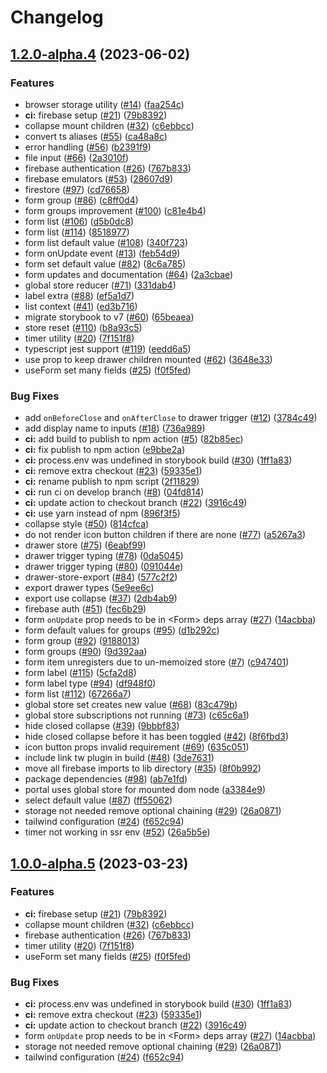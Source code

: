 # Changelog

## [1.2.0-alpha.4](https://github.com/chrisryanouellette/omlette-design-system/compare/v1.1.0-alpha.4...v1.2.0-alpha.4) (2023-06-02)


### Features

* browser storage utility ([#14](https://github.com/chrisryanouellette/omlette-design-system/issues/14)) ([faa254c](https://github.com/chrisryanouellette/omlette-design-system/commit/faa254ce0dd96d7dcbfe039cdc0703bfa81d306e))
* **ci:** firebase setup ([#21](https://github.com/chrisryanouellette/omlette-design-system/issues/21)) ([79b8392](https://github.com/chrisryanouellette/omlette-design-system/commit/79b83923c0382a7da559efd1240b2c4f89ff99ad))
* collapse mount children ([#32](https://github.com/chrisryanouellette/omlette-design-system/issues/32)) ([c6ebbcc](https://github.com/chrisryanouellette/omlette-design-system/commit/c6ebbcc21f14ee583548f9124e99f3a893397c3a))
* convert ts aliases ([#55](https://github.com/chrisryanouellette/omlette-design-system/issues/55)) ([ca48a8c](https://github.com/chrisryanouellette/omlette-design-system/commit/ca48a8cd187bc1fd4ac82c4d0b0991620ebaa612))
* error handling ([#56](https://github.com/chrisryanouellette/omlette-design-system/issues/56)) ([b2391f9](https://github.com/chrisryanouellette/omlette-design-system/commit/b2391f90de58ca723c8fb68dd6c7a658b2e91fa0))
* file input ([#66](https://github.com/chrisryanouellette/omlette-design-system/issues/66)) ([2a3010f](https://github.com/chrisryanouellette/omlette-design-system/commit/2a3010f15cbe5128ed61a89b007855a1b7ba132c))
* firebase authentication ([#26](https://github.com/chrisryanouellette/omlette-design-system/issues/26)) ([767b833](https://github.com/chrisryanouellette/omlette-design-system/commit/767b833d0349f992fd31f4b4cd40b10daebdbda8))
* firebase emulators ([#53](https://github.com/chrisryanouellette/omlette-design-system/issues/53)) ([28607d9](https://github.com/chrisryanouellette/omlette-design-system/commit/28607d965c8b3a2656fbb8af5522922a34c12a3b))
* firestore ([#97](https://github.com/chrisryanouellette/omlette-design-system/issues/97)) ([cd76658](https://github.com/chrisryanouellette/omlette-design-system/commit/cd7665811ea8a5654592b4bd36f472f0a9912047))
* form group ([#86](https://github.com/chrisryanouellette/omlette-design-system/issues/86)) ([c8ff0d4](https://github.com/chrisryanouellette/omlette-design-system/commit/c8ff0d4b75eeac7190169097b71f7f6b857780e4))
* form groups improvement ([#100](https://github.com/chrisryanouellette/omlette-design-system/issues/100)) ([c81e4b4](https://github.com/chrisryanouellette/omlette-design-system/commit/c81e4b4e9b263be1b2deb0b126d2857ae4cd7ad8))
* form list ([#106](https://github.com/chrisryanouellette/omlette-design-system/issues/106)) ([d5b0dc8](https://github.com/chrisryanouellette/omlette-design-system/commit/d5b0dc87cb7918ecf794eb224133766074b661ca))
* form list ([#114](https://github.com/chrisryanouellette/omlette-design-system/issues/114)) ([8518977](https://github.com/chrisryanouellette/omlette-design-system/commit/8518977d85a88646f8e1ce87b5a69bccfea11db2))
* form list default value ([#108](https://github.com/chrisryanouellette/omlette-design-system/issues/108)) ([340f723](https://github.com/chrisryanouellette/omlette-design-system/commit/340f723aa3ff7d321c4028b53c4deb9d49083ae9))
* form onUpdate event ([#13](https://github.com/chrisryanouellette/omlette-design-system/issues/13)) ([feb54d9](https://github.com/chrisryanouellette/omlette-design-system/commit/feb54d9d990767c01dd33cefd1575d7fbed847c6))
* form set default value ([#82](https://github.com/chrisryanouellette/omlette-design-system/issues/82)) ([8c6a785](https://github.com/chrisryanouellette/omlette-design-system/commit/8c6a785e2b6b59f56b28dd138d302d505f47d3b7))
* form updates and documentation ([#64](https://github.com/chrisryanouellette/omlette-design-system/issues/64)) ([2a3cbae](https://github.com/chrisryanouellette/omlette-design-system/commit/2a3cbaebfffe75dfa1ea10b21b1e923ce5789cac))
* global store reducer ([#71](https://github.com/chrisryanouellette/omlette-design-system/issues/71)) ([331dab4](https://github.com/chrisryanouellette/omlette-design-system/commit/331dab4e2a61bf77f988069430f19704b9551bf4))
* label extra ([#88](https://github.com/chrisryanouellette/omlette-design-system/issues/88)) ([ef5a1d7](https://github.com/chrisryanouellette/omlette-design-system/commit/ef5a1d7cc1c4d73c79b0be47e00dbac20afd56e9))
* list context ([#41](https://github.com/chrisryanouellette/omlette-design-system/issues/41)) ([ed3b716](https://github.com/chrisryanouellette/omlette-design-system/commit/ed3b716ddd63363bf142ff503f9142a3c83e820b))
* migrate storybook to v7 ([#60](https://github.com/chrisryanouellette/omlette-design-system/issues/60)) ([65beaea](https://github.com/chrisryanouellette/omlette-design-system/commit/65beaea72cf630d1bb1eae3a2bbea3dbaa270680))
* store reset ([#110](https://github.com/chrisryanouellette/omlette-design-system/issues/110)) ([b8a93c5](https://github.com/chrisryanouellette/omlette-design-system/commit/b8a93c553dd81b8daf602b92d011e0f4b7b464db))
* timer utility ([#20](https://github.com/chrisryanouellette/omlette-design-system/issues/20)) ([7f151f8](https://github.com/chrisryanouellette/omlette-design-system/commit/7f151f89af01fa5ba9efd7774fb8454e54002d08))
* typescript jest support ([#119](https://github.com/chrisryanouellette/omlette-design-system/issues/119)) ([eedd6a5](https://github.com/chrisryanouellette/omlette-design-system/commit/eedd6a5b4cf63794a47f64a838907e95ad5b45ce))
* use prop to keep drawer children mounted ([#62](https://github.com/chrisryanouellette/omlette-design-system/issues/62)) ([3648e33](https://github.com/chrisryanouellette/omlette-design-system/commit/3648e335479171dce69493e4ad09a01c724bb3e4))
* useForm set many fields ([#25](https://github.com/chrisryanouellette/omlette-design-system/issues/25)) ([f0f5fed](https://github.com/chrisryanouellette/omlette-design-system/commit/f0f5fed73aa66a7e275b8cf2e34fee99117e493f))


### Bug Fixes

* add `onBeforeClose` and `onAfterClose` to drawer trigger ([#12](https://github.com/chrisryanouellette/omlette-design-system/issues/12)) ([3784c49](https://github.com/chrisryanouellette/omlette-design-system/commit/3784c496daa1d576e4cc5b3ed33c8a2cb53c8299))
* add display name to inputs ([#18](https://github.com/chrisryanouellette/omlette-design-system/issues/18)) ([736a989](https://github.com/chrisryanouellette/omlette-design-system/commit/736a9897d9f86e75e8f8b59592921be71cfd6755))
* **ci:** add build to publish to npm action ([#5](https://github.com/chrisryanouellette/omlette-design-system/issues/5)) ([82b85ec](https://github.com/chrisryanouellette/omlette-design-system/commit/82b85ecb46f8e758dca2ef1c2181e441e9fc0ff2))
* **ci:** fix publish to npm action ([e9bbe2a](https://github.com/chrisryanouellette/omlette-design-system/commit/e9bbe2a12cf3611419567444ff1dc4e1b68ffe74))
* **ci:** process.env was undefined in storybook build ([#30](https://github.com/chrisryanouellette/omlette-design-system/issues/30)) ([1ff1a83](https://github.com/chrisryanouellette/omlette-design-system/commit/1ff1a8341914219b60d5aee0d80fe22371d0dc13))
* **ci:** remove extra checkout ([#23](https://github.com/chrisryanouellette/omlette-design-system/issues/23)) ([59335e1](https://github.com/chrisryanouellette/omlette-design-system/commit/59335e19791235cd677a4bd500f921d5b8a52354))
* **ci:** rename publish to npm script ([2f11829](https://github.com/chrisryanouellette/omlette-design-system/commit/2f11829988ae86945a7c606ec9818adf2be088d3))
* **ci:** run ci on develop branch ([#8](https://github.com/chrisryanouellette/omlette-design-system/issues/8)) ([04fd814](https://github.com/chrisryanouellette/omlette-design-system/commit/04fd8148cfe3fc9835846747a9ab3060328b6dac))
* **ci:** update action to checkout branch ([#22](https://github.com/chrisryanouellette/omlette-design-system/issues/22)) ([3916c49](https://github.com/chrisryanouellette/omlette-design-system/commit/3916c493f6d0e62f188df7c063cc9ef147913125))
* **ci:** use yarn instead of npm ([896f3f5](https://github.com/chrisryanouellette/omlette-design-system/commit/896f3f53915d567565706dc0054403f79d6d3db9))
* collapse style ([#50](https://github.com/chrisryanouellette/omlette-design-system/issues/50)) ([814cfca](https://github.com/chrisryanouellette/omlette-design-system/commit/814cfcaf5e187da9d8c7f5b5d5b9c35e658c9442))
* do not render icon button children if there are none ([#77](https://github.com/chrisryanouellette/omlette-design-system/issues/77)) ([a5267a3](https://github.com/chrisryanouellette/omlette-design-system/commit/a5267a323c2cbb558652fd8a7a0be21d7df3a05b))
* drawer store ([#75](https://github.com/chrisryanouellette/omlette-design-system/issues/75)) ([6eabf99](https://github.com/chrisryanouellette/omlette-design-system/commit/6eabf99b74180ad5fe0dd715b068384ea4ccd0b4))
* drawer trigger typing ([#78](https://github.com/chrisryanouellette/omlette-design-system/issues/78)) ([0da5045](https://github.com/chrisryanouellette/omlette-design-system/commit/0da5045a06337c245dfb6a6ef3b4f398df5a3fee))
* drawer trigger typing ([#80](https://github.com/chrisryanouellette/omlette-design-system/issues/80)) ([091044e](https://github.com/chrisryanouellette/omlette-design-system/commit/091044eed2354e85e8ef355141bd4d951ece0af9))
* drawer-store-export ([#84](https://github.com/chrisryanouellette/omlette-design-system/issues/84)) ([577c2f2](https://github.com/chrisryanouellette/omlette-design-system/commit/577c2f22df7896d79e53defcac0e9e8b825f5bd1))
* export drawer types ([5e9ee6c](https://github.com/chrisryanouellette/omlette-design-system/commit/5e9ee6c139c3d94cfb1cc9db5e478b0c241f54e8))
* export use collapse ([#37](https://github.com/chrisryanouellette/omlette-design-system/issues/37)) ([2db4ab9](https://github.com/chrisryanouellette/omlette-design-system/commit/2db4ab921ea9d2e76a9ec413dec998973857b44b))
* firebase auth ([#51](https://github.com/chrisryanouellette/omlette-design-system/issues/51)) ([fec6b29](https://github.com/chrisryanouellette/omlette-design-system/commit/fec6b293f67feb535930330f4f5b5ba69fdf6860))
* form `onUpdate` prop needs to be in &lt;Form&gt; deps array ([#27](https://github.com/chrisryanouellette/omlette-design-system/issues/27)) ([14acbba](https://github.com/chrisryanouellette/omlette-design-system/commit/14acbbaff881a7b02fe6c45a551249a4264e5734))
* form default values for groups ([#95](https://github.com/chrisryanouellette/omlette-design-system/issues/95)) ([d1b292c](https://github.com/chrisryanouellette/omlette-design-system/commit/d1b292c2283cc5b7cb0a3ea70715df6980c29c4d))
* form group ([#92](https://github.com/chrisryanouellette/omlette-design-system/issues/92)) ([9188013](https://github.com/chrisryanouellette/omlette-design-system/commit/9188013eadf015a086b513bd53da810b8d58c140))
* form groups ([#90](https://github.com/chrisryanouellette/omlette-design-system/issues/90)) ([9d392aa](https://github.com/chrisryanouellette/omlette-design-system/commit/9d392aadd7ae1d00f48df660826da96fc3d58c45))
* form item unregisters due to un-memoized store ([#7](https://github.com/chrisryanouellette/omlette-design-system/issues/7)) ([c947401](https://github.com/chrisryanouellette/omlette-design-system/commit/c947401102bba4165b4cbb2f8b6e991c73170917))
* form label ([#115](https://github.com/chrisryanouellette/omlette-design-system/issues/115)) ([5cfa2d8](https://github.com/chrisryanouellette/omlette-design-system/commit/5cfa2d8eff6a931874c89903e84e090e4e1cc997))
* form label type ([#94](https://github.com/chrisryanouellette/omlette-design-system/issues/94)) ([df948f0](https://github.com/chrisryanouellette/omlette-design-system/commit/df948f093e437571d3bd20791dcb751e9f164385))
* form list ([#112](https://github.com/chrisryanouellette/omlette-design-system/issues/112)) ([67266a7](https://github.com/chrisryanouellette/omlette-design-system/commit/67266a720b69364b4f9e625640c117a7bcb734da))
* global store set creates new value ([#68](https://github.com/chrisryanouellette/omlette-design-system/issues/68)) ([83c479b](https://github.com/chrisryanouellette/omlette-design-system/commit/83c479b5d674e1c42a843fea23f31bdde3ae70d3))
* global store subscriptions not running ([#73](https://github.com/chrisryanouellette/omlette-design-system/issues/73)) ([c65c6a1](https://github.com/chrisryanouellette/omlette-design-system/commit/c65c6a1323176799519dc6a983e4cec12fbea276))
* hide closed collapse ([#39](https://github.com/chrisryanouellette/omlette-design-system/issues/39)) ([9bbbf83](https://github.com/chrisryanouellette/omlette-design-system/commit/9bbbf8380dfcef071da8d5f6a6f0cb136ec05fd4))
* hide closed collapse before it has been toggled ([#42](https://github.com/chrisryanouellette/omlette-design-system/issues/42)) ([8f6fbd3](https://github.com/chrisryanouellette/omlette-design-system/commit/8f6fbd346c61c670952252b1d8647f8c6b1b58ee))
* icon button props invalid requirement ([#69](https://github.com/chrisryanouellette/omlette-design-system/issues/69)) ([635c051](https://github.com/chrisryanouellette/omlette-design-system/commit/635c051f3bd0f0c46fbe2e20806a0ec1b0d29b35))
* include link tw plugin in build ([#48](https://github.com/chrisryanouellette/omlette-design-system/issues/48)) ([3de7631](https://github.com/chrisryanouellette/omlette-design-system/commit/3de763104542b630d408f1dc36e72724e56649a5))
* move all firebase imports to lib directory ([#35](https://github.com/chrisryanouellette/omlette-design-system/issues/35)) ([8f0b992](https://github.com/chrisryanouellette/omlette-design-system/commit/8f0b99258a1025b7aef84b9092f87a32c3d40c38))
* package dependencies ([#98](https://github.com/chrisryanouellette/omlette-design-system/issues/98)) ([ab7e1fd](https://github.com/chrisryanouellette/omlette-design-system/commit/ab7e1fd0c27af869c6f142fada59f251c5b26501))
* portal uses global store for mounted dom node ([a3384e9](https://github.com/chrisryanouellette/omlette-design-system/commit/a3384e9a088e0fc8612f92ac5233eac7ceb000b1))
* select default value ([#87](https://github.com/chrisryanouellette/omlette-design-system/issues/87)) ([ff55062](https://github.com/chrisryanouellette/omlette-design-system/commit/ff55062bd068f4b87354a8965061a3fcf32f3dc9))
* storage not needed remove optional chaining ([#29](https://github.com/chrisryanouellette/omlette-design-system/issues/29)) ([26a0871](https://github.com/chrisryanouellette/omlette-design-system/commit/26a0871b9cb60bf012dd666d4c53990d2d033b03))
* tailwind configuration ([#24](https://github.com/chrisryanouellette/omlette-design-system/issues/24)) ([f652c94](https://github.com/chrisryanouellette/omlette-design-system/commit/f652c949c5c7115f401a86ee8c23374ac9a19f40))
* timer not working in ssr env ([#52](https://github.com/chrisryanouellette/omlette-design-system/issues/52)) ([26a5b5e](https://github.com/chrisryanouellette/omlette-design-system/commit/26a5b5ecc6eee8eb066524fff09b215de3dfb337))

## [1.0.0-alpha.5](https://github.com/chrisryanouellette/omlette-design-system/compare/1.0.0-alpha.4...v1.0.0-alpha.5) (2023-03-23)


### Features

* **ci:** firebase setup ([#21](https://github.com/chrisryanouellette/omlette-design-system/issues/21)) ([79b8392](https://github.com/chrisryanouellette/omlette-design-system/commit/79b83923c0382a7da559efd1240b2c4f89ff99ad))
* collapse mount children ([#32](https://github.com/chrisryanouellette/omlette-design-system/issues/32)) ([c6ebbcc](https://github.com/chrisryanouellette/omlette-design-system/commit/c6ebbcc21f14ee583548f9124e99f3a893397c3a))
* firebase authentication ([#26](https://github.com/chrisryanouellette/omlette-design-system/issues/26)) ([767b833](https://github.com/chrisryanouellette/omlette-design-system/commit/767b833d0349f992fd31f4b4cd40b10daebdbda8))
* timer utility ([#20](https://github.com/chrisryanouellette/omlette-design-system/issues/20)) ([7f151f8](https://github.com/chrisryanouellette/omlette-design-system/commit/7f151f89af01fa5ba9efd7774fb8454e54002d08))
* useForm set many fields ([#25](https://github.com/chrisryanouellette/omlette-design-system/issues/25)) ([f0f5fed](https://github.com/chrisryanouellette/omlette-design-system/commit/f0f5fed73aa66a7e275b8cf2e34fee99117e493f))


### Bug Fixes

* **ci:** process.env was undefined in storybook build ([#30](https://github.com/chrisryanouellette/omlette-design-system/issues/30)) ([1ff1a83](https://github.com/chrisryanouellette/omlette-design-system/commit/1ff1a8341914219b60d5aee0d80fe22371d0dc13))
* **ci:** remove extra checkout ([#23](https://github.com/chrisryanouellette/omlette-design-system/issues/23)) ([59335e1](https://github.com/chrisryanouellette/omlette-design-system/commit/59335e19791235cd677a4bd500f921d5b8a52354))
* **ci:** update action to checkout branch ([#22](https://github.com/chrisryanouellette/omlette-design-system/issues/22)) ([3916c49](https://github.com/chrisryanouellette/omlette-design-system/commit/3916c493f6d0e62f188df7c063cc9ef147913125))
* form `onUpdate` prop needs to be in &lt;Form&gt; deps array ([#27](https://github.com/chrisryanouellette/omlette-design-system/issues/27)) ([14acbba](https://github.com/chrisryanouellette/omlette-design-system/commit/14acbbaff881a7b02fe6c45a551249a4264e5734))
* storage not needed remove optional chaining ([#29](https://github.com/chrisryanouellette/omlette-design-system/issues/29)) ([26a0871](https://github.com/chrisryanouellette/omlette-design-system/commit/26a0871b9cb60bf012dd666d4c53990d2d033b03))
* tailwind configuration ([#24](https://github.com/chrisryanouellette/omlette-design-system/issues/24)) ([f652c94](https://github.com/chrisryanouellette/omlette-design-system/commit/f652c949c5c7115f401a86ee8c23374ac9a19f40))
